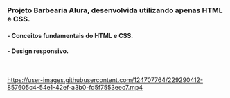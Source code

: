 ### Projeto Barbearia Alura, desenvolvida utilizando apenas HTML e CSS.

#### - Conceitos fundamentais do HTML e CSS.
#### - Design responsivo.

<br>

https://user-images.githubusercontent.com/124707764/229290412-857605c4-54e1-42ef-a3b0-fd5f7553eec7.mp4

